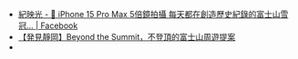
- [紀映光 - 📸 iPhone 15 Pro Max 5倍鏡拍攝 每天都在創造歷史紀錄的富士山雪冠... | Facebook](https://www.facebook.com/guguboom/posts/pfbid02hpFmBhmUJtC7yK54i9oGVT7WzbKkeM6d4ctLPaFrGN9z2e98j5b5pTySwfHH5acql)
- [【発見靜岡】Beyond the Summit，不登頂的富士山周遊提案](https://knoxyang.blogspot.com/2025/02/beyond-summit.html)
- 